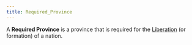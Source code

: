 ```yaml
---
title: Required_Province
---
```

A **Required Province** is a province that is required for the
[Liberation](/wiki/index.php?title=Liberation&action=edit&redlink=1 "Liberation (page does not exist)")
(or formation) of a nation.
